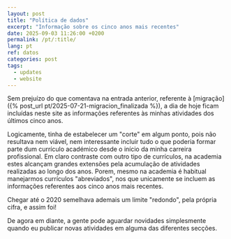 ```yaml
---
layout: post
title: "Política de dados"
excerpt: "Informação sobre os cinco anos mais recentes"
date: 2025-09-03 11:26:00 +0200
permalink: /pt/:title/
lang: pt
ref: datos
categories: post
tags:
  - updates
  - website
---
```

Sem prejuízo do que comentava na entrada anterior, referente à [migração]({% post_url pt/2025-07-21-migracion_finalizada %}), a dia de hoje ficam incluídas neste site as informações referentes às minhas atividades dos últimos cinco anos.

Logicamente, tinha de estabelecer um "corte" em algum ponto, pois não resultava nem viável, nem interessante incluir tudo o que poderia formar parte dum currículo académico desde o início da minha carreira profissional. Em claro contraste com outro tipo de currículos, na academia estes alcançam grandes extensões pela acumulação de atividades realizadas ao longo dos anos. Porem, mesmo na academia é habitual manejarmos currículos "abreviados", nos que unicamente se incluem as informações referentes aos cinco anos mais recentes.

Chegar até o 2020 semelhava ademais um limite "redondo", pela própria cifra, e assim foi!

De agora em diante, a gente pode aguardar novidades simplesmente quando eu publicar novas atividades em alguma das diferentes secções.
